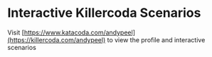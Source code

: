 # Interactive Killercoda Scenarios

Visit [https://www.katacoda.com/andypeel](https://killercoda.com/andypeel) to view the profile and interactive scenarios
